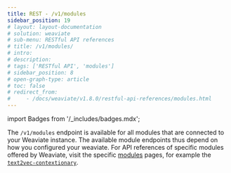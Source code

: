 ```yaml
---
title: REST - /v1/modules
sidebar_position: 19
# layout: layout-documentation
# solution: weaviate
# sub-menu: RESTful API references
# title: /v1/modules/
# intro: 
# description: 
# tags: ['RESTful API', 'modules']
# sidebar_position: 8
# open-graph-type: article
# toc: false
# redirect_from:
#     - /docs/weaviate/v1.8.0/restful-api-references/modules.html
---
```

import Badges from '/_includes/badges.mdx';

<Badges/>

The `/v1/modules` endpoint is available for all modules that are connected to your Weaviate instance. The available module endpoints thus depend on how you configured your weaviate. For API references of specific modules offered by Weaviate, visit the specific [modules](/docs/weaviate/modules/index.md) pages, for example the [`text2vec-contextionary`](/docs/weaviate/modules/retriever-vectorizer-modules/text2vec-contextionary.md#module-endpoints-api-reference).
